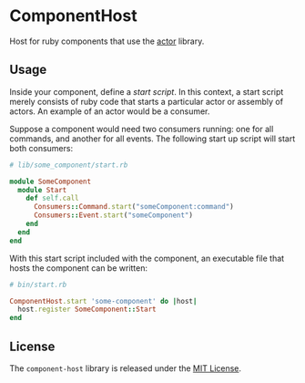 # ComponentHost

Host for ruby components that use the [actor](https://github.com/ntl/actor) library.

## Usage

Inside your component, define a _start script_. In this context, a start script merely consists of ruby code that starts a particular actor or assembly of actors. An example of an actor would be a consumer.

Suppose a component would need two consumers running: one for all commands, and another for all events. The following start up script will start both consumers:

```ruby
# lib/some_component/start.rb

module SomeComponent
  module Start
    def self.call
      Consumers::Command.start("someComponent:command")
      Consumers::Event.start("someComponent")
    end
  end
end
```

With this start script included with the component, an executable file that hosts the component can be written:

```ruby
# bin/start.rb

ComponentHost.start 'some-component' do |host|
  host.register SomeComponent::Start
end
```

## License

The `component-host` library is released under the [MIT License](https://github.com/eventide-project/component-host/blob/master/MIT-License.txt).
